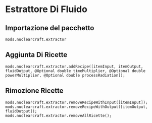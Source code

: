 # Estrattore Di Fluido

## Importazione del pacchetto
`mods.nuclearcraft.extractor`

## Aggiunta Di Ricette
```zenscript
mods.nuclearcraft.extractor.addRecipe([itemInput, itemOutput, fluidOutput, @Optional double timeMultiplier, @Optional double powerMultiplier, @Optional double processRadiation]);
```

## Rimozione Ricette
```zenscript
mods.nuclearcraft.extractor.removeRecipeWithInput([itemInput]);
mods.nuclearcraft.extractor.removeRecipeWithOutput([itemOutput, fluidOutput]);
mods.nuclearcraft.extractor.removeAllRicette();
```